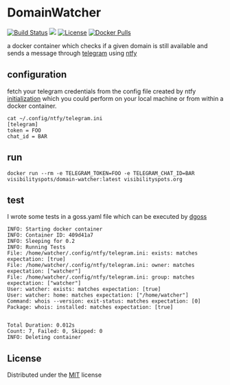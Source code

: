 # DomainWatcher

[![Build Status](https://travis-ci.org/visibilityspots/dockerfile-domain-watcher.svg?branch=master)](https://travis-ci.org/visibilityspots/dockerfile-domain-watcher)
[![](https://images.microbadger.com/badges/image/visibilityspots/domain-watcher.svg)](https://microbadger.com/images/visibilityspots/domain-watcher)
[![License](https://img.shields.io/badge/license-MIT-blue.svg)](https://opensource.org/licenses/MIT)
[![Docker Pulls](https://img.shields.io/docker/pulls/visibilityspots/domain-watcher.svg)](https://hub.docker.com/r/visibilityspots/domain-watcher/)

a docker container which checks if a given domain is still available and sends a message through [telegram](https://telegram.org/) using [ntfy](https://ntfy.readthedocs.io/en/latest/)

## configuration

fetch your telegram credentials from the config file created by ntfy [initialization](https://ntfy.readthedocs.io/en/latest/#telegram-telegram) which you could perform on your local machine or from within a docker container.
```
cat ~/.config/ntfy/telegram.ini
[telegram]
token = FOO
chat_id = BAR
```

## run

```docker run --rm -e TELEGRAM_TOKEN=FOO -e TELEGRAM_CHAT_ID=BAR visibilityspots/domain-watcher:latest visibilityspots.org```

## test

I wrote some tests in a goss.yaml file which can be executed by [dgoss](https://github.com/aelsabbahy/goss/tree/master/extras/dgoss)

```
INFO: Starting docker container
INFO: Container ID: 409d41a7
INFO: Sleeping for 0.2
INFO: Running Tests
File: /home/watcher/.config/ntfy/telegram.ini: exists: matches expectation: [true]
File: /home/watcher/.config/ntfy/telegram.ini: owner: matches expectation: ["watcher"]
File: /home/watcher/.config/ntfy/telegram.ini: group: matches expectation: ["watcher"]
User: watcher: exists: matches expectation: [true]
User: watcher: home: matches expectation: ["/home/watcher"]
Command: whois --version: exit-status: matches expectation: [0]
Package: whois: installed: matches expectation: [true]


Total Duration: 0.012s
Count: 7, Failed: 0, Skipped: 0
INFO: Deleting container
```

## License
Distributed under the [MIT](https://opensource.org/licenses/MIT) license
